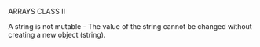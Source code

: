 ARRAYS CLASS II

A string is not mutable - The value of the string cannot be changed without creating a new object (string).

